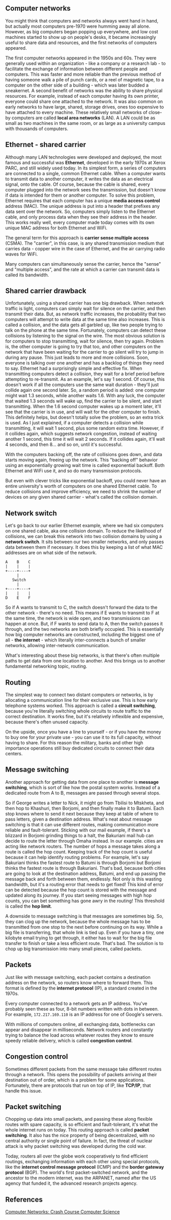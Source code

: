 ## Computer networks

You might think that computers and networks always went hand in hand, but actually most computers pre-1970 were humming away all alone. However, as big computers began popping up everywhere, and low cost machines started to show up on people's desks, it became increasingly useful to share data and resources, and the first networks of computers appeared.

The first computer networks appeared in the 1950s and 60s. They were generally used within an organization - like a company or a research lab - to facilitate the exchange of information between different people and computers. This was faster and more reliable than the previous method of having someone walk a pile of punch cards, or a reel of magnetic tape, to a computer on the other side of a building - which was later budded a sneakernet. A second benefit of networks was the ability to share physical resources. For example, instead of each computer having its own printer, everyone could share one attached to the network. It was also common on early networks to have large, shared, storage drives, ones too expensive to have attached to every machine. These relatively small networks of close-by computers are called **local area networks** (LAN). A LAN could be as small as two machines in the same room, or as large as a university campus with thousands of computers. 

## Ethernet - shared carrier

Although many LAN technologies were developed and deployed, the most famous and successful was **Ethernet**, developed in the early 1970s at Xerox PARC, and still widely used today. In its simplest form, a series of computers are connected to a single, common Ethernet cable. When a computer wants to transmit data to another computer, it writes the data as an electrical signal, onto the cable. Of course, because the cable is shared, every computer plugged into the network sees the transmission, but doesn't know if data is intended for them or another computer. To solve this problem, Ethernet requires that each computer has a unique **media access control** address (MAC). The unique address is put into a header that prefixes any data sent over the network. So, computers simply listen to the Ethernet cable, and only process data when they see their address in the header. This works really well, every computer made today comes with its own unique MAC address for both Ethernet and WiFi. 

The general term for this approach is **carrier sense multiple access** (CSMA). The "carrier", in this case, is any shared transmission medium that carries data - copper wire in the case of Ethernet, and the air carrying radio waves for WiFi. 

Many computers can simultaneously sense the carrier, hence the "sense" and "multiple access", and the rate at which a carrier can transmit data is called its bandwidth.

## Shared carrier drawback

Unfortunately, using a shared carrier has one big drawback. When network traffic is light, computers can simply wait for silence on the carrier, and then transmit their data. But, as network traffic increases, the probability that two computers will attempt to write data at the same time also increases. This is called a collision, and the data gets all garbled up, like two people trying to talk on the phone at the same time. Fortunately, computers can detect these collisions by listening to the signal on the wire. The most obvious solution is for computers to stop transmitting, wait for silence, then try again. Problem is, the other computer is going to try that too, and other computers on the network that have been waiting for the carrier to go silent will try to jump in during any pause. This just leads to more and more collisions. Soon, everyone is talking over one another and has a backlog of things they need to say. Ethernet had a surprisingly simple and effective fix. When transmitting computers detect a collision, they wait for a brief period before attempting to re-transmit. As an example, let's say 1 second. Of course, this doesn't work if all the computers use the same wait duration - they'll just collide again one second later. So, a random period is added: one computer might wait 1.3 seconds, while another waits 1.6. With any luck, the computer that waited 1.3 seconds will wake up, find the carrier to be silent, and start transmitting. When the 1.6 second computer wakes up a moment later, it'll see that the carrier is in use, and will wait for the other computer to finish. This definitely helps, but doesn't totally solve the problem, so an extra trick is used. As I just explained, if a computer detects a collision while transmitting, it will wait 1 second, plus some random extra time. However, if it collides again, which suggests network congestion, instead of waiting another 1 second, this time it will wait 2 seconds. If it collides again, it'll wait 4 seconds, and then 8... and so on, until it's successful.

With the computers backing off, the rate of collisions goes down, and data starts moving again, freeing up the network. This "backing off" behavior using an exponentially growing wait time is called exponential backoff. Both Ethernet and WiFi use it, and so do many transmission protocols.

But even with clever tricks like exponential backoff, you could never have an entire university's worth of computers on one shared Ethernet cable. To reduce collisions and improve efficiency, we need to shrink the number of devices on any given shared carrier - what's called the collision domain.

## Network switch

Let's go back to our earlier Ethernet example, where we had six computers on one shared cable, aka one collision domain. To reduce the likelihood of collisions, we can break this network into two collision domains by using a **network switch**. It sits between our two smaller networks, and only passes data between them if necessary. It does this by keeping a list of what MAC addresses are on what side of the network.

```
A    B    C
|    |    |
+----+----+
     |
   Switch
     |
+----+----+
|    |    |
D    E    F
```

So if A wants to transmit to C, the switch doesn't forward the data to the other network - there's no need. This means if E wants to transmit to F at the same time, the network is wide open, and two transmissions can happen at once. But, if F wants to send data to A, then the switch passes it through, and the two networks are both briefly occupied. This is essentially how big computer networks are constructed, including the biggest one of all - **the internet** - which literally inter-connects a bunch of smaller networks, allowing inter-network communication.

What's interesting about these big networks, is that there's often multiple paths to get data from one location to another. And this brings us to another fundamental networking topic, routing.

## Routing

The simplest way to connect two distant computers or networks, is by allocating a communication line for their exclusive use. This is how early telephone systems worked. This approach is called a **circuit switching**, because you're literally switching whole circuits to route traffic to the correct destination. It works fine, but it's relatively inflexible and expensive, because there's often unused capacity.

On the upside, once you have a line to yourself - or if you have the money to buy one for your private use - you can use it to its full capacity, without having to share. For this reason the military, banks and other high importance operations still buy dedicated circuits to connect their data centers.

## Message switching

Another approach for getting data from one place to another is **message switching**, which is sort of like how the postal system works. Instead of a dedicated route from A to B, messages are passed through several stops.

So if George writes a letter to Nick, it might go from Tbilisi to Mtskheta, and then hop to Khashuri, then Borjomi, and then finally make it to Batumi. Each stop knows where to send it next because they keep at table of where to pass letters, given a destination address. What's neat about message switching is that it can use different routes, making communication more reliable and fault-tolerant. Sticking with our mail example, if there's a blizzard in Borjomi grinding things to a halt, the Bakuriani mail hub can decide to route the letter through Omaha instead. In our example. cities are acting like network routers. The number of hops a message takes along a route is called the hop count. Keeping track of the hop count is useful because it can help identify routing problems. For example, let's say Bakuriani thinks the fastest route to Batumi is through Borjomi but Borjomi thinks the fastest route is through Bakuriani. That's bad, because both cities are going to look at the destination address, Batumi, and end up passing the message back and forth between them, endlessly. Not only is this wasting bandwidth, but it's a routing error that needs to get fixed! This kind of error can be detected because the hop count is stored with the message and updated along its journey. If you start seeing messages with high hop counts, you can bet something has gone awry in the routing! This threshold is called the **hop limit**.

A downside to message switching is that messages are sometimes big. So, they can clog up the network, because the whole message has to be transmitted from one stop to the next before continuing on its way. While a big file is transferring, that whole link is tied up. Even if you have a tiny, one kilobyte email trying to get through, it either has to wait for the big file transfer to finish or take a less efficient route. That's bad. The solution is to chop up big transmission into many small pieces, called packets.

## Packets

Just like with message switching, each packet contains a destination address on the network, so routers know where to forward them. This format is defined by the **internet protocol** (IP), a standard created in the 1970s.

Every computer connected to a network gets an IP address. You've probably seen these as four, 8-bit numbers written with dots in between. For example, `172.217.169.110` is an IP address for one of Google's servers.

With millions of computers online, all exchanging data, bottlenecks can appear and disappear in milliseconds. Network routers and constantly trying to balance the load across whatever routes they know to ensure speedy reliable delivery, which is called **congestion control**. 

## Congestion control

Sometimes different packets from the same message take different routes through a network. This opens the possibility of packets arriving at their destination out of order, which is a problem for some applications. Fortunately, there are protocols that run on top of IP, like **TCP/IP**, that handle this issue.

## Packet switching

Chopping up data into small packets, and passing these along flexible routes with spare capacity, is so efficient and fault-tolerant, it's what the whole internet runs on today. This routing approach is called **packet switching**. It also has the nice property of being decentralized, with no central authority or single point of failure. In fact, the threat of nuclear attack is why packet switching was developed during the cold war.

Today, routers all over the globe work cooperatively to find efficient routings, exchanging information with each other using special protocols, like the **internet control message protocol** (ICMP) and the **border gateway protocol** (BGP). The world's first packet-switched network, and the ancestor to the modern internet, was the ARPANET, named after the US agency that funded it, the advanced research projects agency.

## References

[Computer Networks: Crash Course Computer Science](https://youtu.be/3QhU9jd03a0)